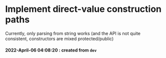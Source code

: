 # Implement direct-value construction paths

Currently, only parsing from string works (and the API is not quite consistent, constructors are mixed protected/public)

#### 2022-April-06 04:08:20 : created from `dev`


